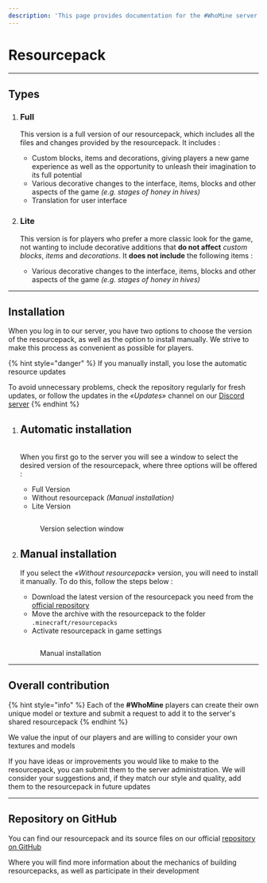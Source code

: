 ```yaml
---
description: 'This page provides documentation for the #WhoMine server resourcepack'
---
```


# Resourcepack

***

## Types

1.  ### **Full**

    This version is a full version of our resourcepack, which includes all the files and changes provided by the resourcepack. It includes :

    * Custom blocks, items and decorations, giving players a new game experience as well as the opportunity to unleash their imagination to its full potential
    * Various decorative changes to the interface, items, blocks and other aspects of the game _(e.g. stages of honey in hives)_
    * Translation for user interface
2.  ### **Lite**

    This version is for players who prefer a more classic look for the game, not wanting to include decorative additions that **do not affect** _custom blocks_, _items_ and _decorations_. It **does not include** the following items :

    * Various decorative changes to the interface, items, blocks and other aspects of the game _(e.g. stages of honey in hives)_

***

## Installation

When you log in to our server, you have two options to choose the version of the resourcepack, as well as the option to install manually. We strive to make this process as convenient as possible for players.

{% hint style="danger" %}
If you manually install, you lose the automatic resource updates

To avoid unnecessary problems, check the repository regularly for fresh updates, or follow the updates in the _«Updates»_ channel on our [Discord server](https://discord.whomine.net)
{% endhint %}

1.  ## Automatic installation

    \
    When you first go to the server you will see a window to select the desired version of the resourcepack, where three options will be offered :

    * Full Version
    * Without resourcepack _(Manual installation)_
    * Lite Version

    <figure><img src="../.gitbook/assets/automatic_installation.gif" alt=""><figcaption><p>Version selection window</p></figcaption></figure>
2.  ## Manual installation

    If you select the _«Without resourcepack»_ version, you will need to install it manually. To do this, follow the steps below :

    * Download the latest version of the resourcepack you need from the [official repository](https://whomine.net/textures)
    * Move the archive with the resourcepack to the folder `.minecraft/resourcepacks`
    * Activate resourcepack in game settings



    <figure><img src="../.gitbook/assets/manual_installation.gif" alt=""><figcaption><p>Manual installation</p></figcaption></figure>

***

## Overall contribution

{% hint style="info" %}
Each of the **#WhoMine** players can create their own unique model or texture and submit a request to add it to the server's shared resourcepack
{% endhint %}

We value the input of our players and are willing to consider your own textures and models

If you have ideas or improvements you would like to make to the resourcepack, you can submit them to the server administration. We will consider your suggestions and, if they match our style and quality, add them to the resourcepack in future updates

***

## Repository on GitHub

You can find our resourcepack and its source files on our official [repository on GitHub](https://github.com/MinersStudios/MSTextures)

Where you will find more information about the mechanics of building resourcepacks, as well as participate in their development
